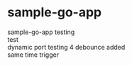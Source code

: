 # sample-go-app
sample-go-app
testing      
test   
dynamic port testing 4
debounce added   
same time
trigger

 

